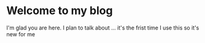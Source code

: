 # Welcome to my blog

I'm glad you are here. I plan to talk about ...
it's the frist time I use this so it's new for me
